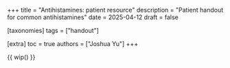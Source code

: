 +++
title = "Antihistamines: patient resource"
description = "Patient handout for common antihistamines"
date = 2025-04-12
draft = false

[taxonomies]
tags = ["handout"]

[extra]
toc = true
authors = ["Joshua Yu"]
+++

{{ wip() }}

<style>
@media print {
  /* Hide navigation, footers, and other unnecessary elements */
  header, nav, footer, .sidebar { display: none; }

  /* Ensure proper page breaks */
  h2, h3, h4 { page-break-after: avoid; }
}
</style>
